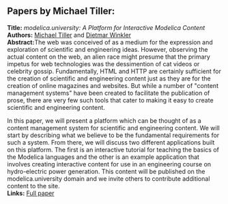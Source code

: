 <h2>Papers by Michael Tiller:</h2>
<p>
<b>Title:</b> <i> modelica.university: A Platform for Interactive Modelica Content </i> <br />
<b>Authors:</b> <a href="../authors/author_275.html">Michael Tiller</a> and <a href="../authors/author_302.html">Dietmar Winkler</a><br />
<b>Abstract:</b>The web was conceived of as a medium for the expression and
  exploration of scientific and engineering ideas.  However, observing
  the actual content on the web, an alien race might presume that the
  primary impetus for web technologies was the dessimention of cat
  videos or celebrity gossip. Fundamentally, HTML and HTTP are
  certainly sufficient for the creation of scientific and engineering
  content just as they are for the creation of online magazines and
  websites.  But while a number of "content management systems" have
  been created to facilitate the publication of prose, there are very
  few such tools that cater to making it easy to create scientific and
  engineering content.

  In this paper, we will present a platform which can be thought of as
  a content management system for scientific and engineering content.
  We will start by describing what we believe to be the fundamental
  requirements for such a system.  From there, we will discuss two
  different applications built on this platform.  The first is an
  interactive tutorial for teaching the basics of the Modelica
  languages and the other is an example application that involves
  creating interactive content for use in an engineering course on
  hydro-electric power generation.  This content will be published on
  the modelica.university domain and we invite others to
  contribute additional content to the site.<br />
<b>Links:</b> <a href="../submissions/ecp17132725_TillerWinkler.pdf">Full paper</a></p>